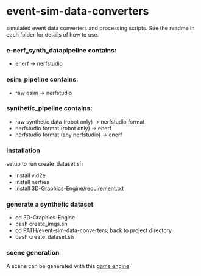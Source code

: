 # event-sim-data-converters
simulated event data converters and processing scripts. See the readme in each folder for details of how to use.

### e-nerf_synth_datapipeline contains:
- enerf -> nerfstudio

### esim_pipeline contains:
- raw esim -> nerfstudio

### synthetic_pipeline contains:
- raw synthetic data (robot only) -> nerfstudio format
- nerfstudio format (robot only) -> enerf
- nerfstudio format (any nerfstudio) -> enerf


### installation
setup to run create\_dataset.sh
- install vid2e
- install nerfies
- install 3D-Graphics-Engine/requirement.txt

### generate a synthetic dataset
- cd 3D-Graphics-Engine
- bash create_imgs.sh
- cd PATH/event-sim-data-converters; back to project directory 
- bash create_dataset.sh

### scene generation
A scene can be generated with this [game engine](https://github.com/Goulustis/3D-Graphics-Engine/tree/old_scene)